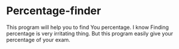 # Percentage-finder
This program will help you to find You percentage. I know Finding percentage is very irritating thing. But this program easily give your percentage of your exam.
